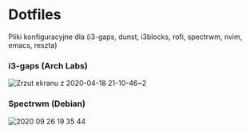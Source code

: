 # Dotfiles
Pliki konfiguracyjne dla (i3-gaps, dunst, i3blocks, rofi, spectrwm, nvim, emacs, reszta)
### i3-gaps (Arch Labs)
![Zrzut ekranu z 2020-04-18 21-10-46~2](https://user-images.githubusercontent.com/57843904/222683465-30abfc1d-6fe3-43b0-b35e-fa81bad0d1ad.png)
### Spectrwm (Debian)
![2020 09 26 19 35 44](https://user-images.githubusercontent.com/57843904/222684366-99634c76-7f83-4ebd-9709-cc839b0ce1ee.png)
